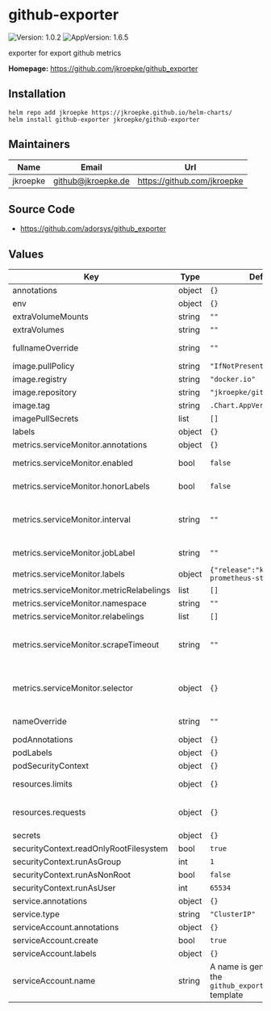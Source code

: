 # github-exporter

![Version: 1.0.2](https://img.shields.io/badge/Version-1.0.2-informational?style=flat-square) ![AppVersion: 1.6.5](https://img.shields.io/badge/AppVersion-1.6.5-informational?style=flat-square)

exporter for export github metrics

**Homepage:** <https://github.com/jkroepke/github_exporter>

## Installation

```shell
helm repo add jkroepke https://jkroepke.github.io/helm-charts/
helm install github-exporter jkroepke/github-exporter
```

## Maintainers

| Name | Email | Url |
| ---- | ------ | --- |
| jkroepke | <github@jkroepke.de> | <https://github.com/jkroepke> |

## Source Code

* <https://github.com/adorsys/github_exporter>

## Values

| Key | Type | Default | Description |
|-----|------|---------|-------------|
| annotations | object | `{}` | annotations of the Deployment. |
| env | object | `{}` |  |
| extraVolumeMounts | string | `""` | Add additional volumes mounts, e. g. for custom secrets |
| extraVolumes | string | `""` | Add additional volumes, e.g. for custom secrets |
| fullnameOverride | string | `""` | String to fully override amazon-eks-pod-identity.fullname template |
| image.pullPolicy | string | `"IfNotPresent"` |  |
| image.registry | string | `"docker.io"` | github_exporter image registry |
| image.repository | string | `"jkroepke/github_exporter"` | github_exporter image repository |
| image.tag | string | `.Chart.AppVersion` | github_exporter image tag (immutable tags are recommended). |
| imagePullSecrets | list | `[]` | registry secret names as an array |
| labels | object | `{}` | labels of the Deployment. |
| metrics.serviceMonitor.annotations | object | `{}` | Additional ServiceMonitor annotations (evaluated as a template) # |
| metrics.serviceMonitor.enabled | bool | `false` | Specify if a ServiceMonitor will be deployed for Prometheus Operator # |
| metrics.serviceMonitor.honorLabels | bool | `false` | honorLabels chooses the metric's labels on collisions with target labels # |
| metrics.serviceMonitor.interval | string | `""` | Interval at which metrics should be scraped. # ref: https://github.com/coreos/prometheus-operator/blob/master/Documentation/api.md#endpoint # e.g: # interval: 10s # |
| metrics.serviceMonitor.jobLabel | string | `""` | The name of the label on the target service to use as the job name in Prometheus # |
| metrics.serviceMonitor.labels | object | `{"release":"kube-prometheus-stack"}` | Extra labels for the ServiceMonitor # |
| metrics.serviceMonitor.metricRelabelings | list | `[]` | Specify additional relabeling of metrics # |
| metrics.serviceMonitor.namespace | string | `""` | Namespace in which Prometheus is running # |
| metrics.serviceMonitor.relabelings | list | `[]` | Specify general relabeling # |
| metrics.serviceMonitor.scrapeTimeout | string | `""` | Timeout after which the scrape is ended # ref: https://github.com/coreos/prometheus-operator/blob/master/Documentation/api.md#endpoint # e.g: # scrapeTimeout: 10s # |
| metrics.serviceMonitor.selector | object | `{}` | Prometheus instance selector labels # ref: https://github.com/bitnami/charts/tree/master/bitnami/prometheus-operator#prometheus-configuration # selector: #   prometheus: my-prometheus # |
| nameOverride | string | `""` | String to partially override github_exporter.fullname template (will maintain the release name) |
| podAnnotations | object | `{}` | Annotations for github_exporter pods |
| podLabels | object | `{}` | Additional labels for github_exporter pods |
| podSecurityContext | object | `{}` | github_exporter pods' Security Context. |
| resources.limits | object | `{}` | The resources limits for the amazon-eks-pod-identity-webhook container # Example: # limits: #    cpu: 100m #    memory: 128Mi |
| resources.requests | object | `{}` | The requested resources for the amazon-eks-pod-identity-webhook container # Examples: # requests: #    cpu: 100m #    memory: 128Mi |
| secrets | object | `{}` |  |
| securityContext.readOnlyRootFilesystem | bool | `true` | Pod securityContext: Enable read-only root filesystem |
| securityContext.runAsGroup | int | `1` | Pod securityContext: Run primary group id |
| securityContext.runAsNonRoot | bool | `false` | Pod securityContext: Disable root user |
| securityContext.runAsUser | int | `65534` | Pod securityContext: Run user id |
| service.annotations | object | `{}` | Service annotations |
| service.type | string | `"ClusterIP"` | Service type |
| serviceAccount.annotations | object | `{}` | Annotations for service account. Evaluated as a template. |
| serviceAccount.create | bool | `true` | Enable creation of ServiceAccount for nginx pod |
| serviceAccount.labels | object | `{}` | Labels for service account. Evaluated as a template. |
| serviceAccount.name | string | A name is generated using the `github_exporter.fullname` template | The name of the ServiceAccount to use. |
